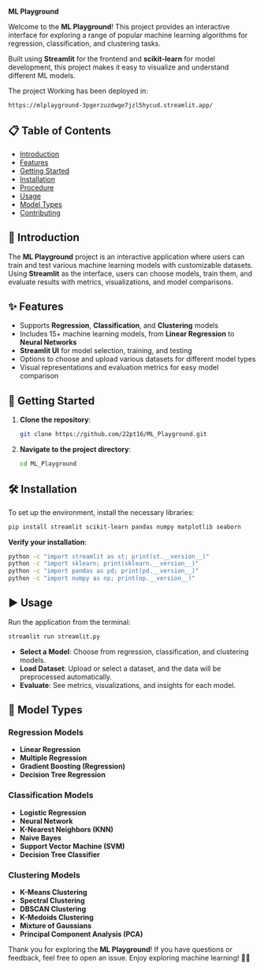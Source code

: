 **ML Playground**

Welcome to the **ML Playground**! This project provides an interactive interface for exploring a range of popular machine learning algorithms for regression, classification, and clustering tasks. 

Built using **Streamlit** for the frontend and **scikit-learn** for model development, this project makes it easy to visualize and understand different ML models.

The project Working has been deployed in: 
```bash
https://mlplayground-3pgerzuzdwge7jzl5hycud.streamlit.app/
```
## 📋 Table of Contents
- [Introduction](#-introduction)
- [Features](#-features)
- [Getting Started](#-getting-started)
- [Installation](#-installation)
- [Procedure](#-procedure)
- [Usage](#-usage)
- [Model Types](#-model-types)
- [Contributing](#-contributing)

## 👋 Introduction

The **ML Playground** project is an interactive application where users can train and test various machine learning models with customizable datasets. Using **Streamlit** as the interface, users can choose models, train them, and evaluate results with metrics, visualizations, and model comparisons.

## ✨ Features
- Supports **Regression**, **Classification**, and **Clustering** models
- Includes 15+ machine learning models, from **Linear Regression** to **Neural Networks**
- **Streamlit UI** for model selection, training, and testing
- Options to choose and upload various datasets for different model types
- Visual representations and evaluation metrics for easy model comparison

## 🚀 Getting Started
1. **Clone the repository**:
    ```bash
    git clone https://github.com/22pt16/ML_Playground.git
    ```

2. **Navigate to the project directory**:
    ```bash
    cd ML_Playground
    ```

## 🛠️ Installation

To set up the environment, install the necessary libraries:

```bash
pip install streamlit scikit-learn pandas numpy matplotlib seaborn
```

**Verify your installation**:

```bash
python -c "import streamlit as st; print(st.__version__)"
python -c "import sklearn; print(sklearn.__version__)"
python -c "import pandas as pd; print(pd.__version__)"
python -c "import numpy as np; print(np.__version__)"
```

## ▶️ Usage

Run the application from the terminal:

```bash
streamlit run streamlit.py
```

- **Select a Model**: Choose from regression, classification, and clustering models.
- **Load Dataset**: Upload or select a dataset, and the data will be preprocessed automatically.
- **Evaluate**: See metrics, visualizations, and insights for each model.

## 🧠 Model Types

### Regression Models
- **Linear Regression**
- **Multiple Regression**
- **Gradient Boosting (Regression)**
- **Decision Tree Regression**

### Classification Models
- **Logistic Regression**
- **Neural Network**
- **K-Nearest Neighbors (KNN)**
- **Naive Bayes**
- **Support Vector Machine (SVM)**
- **Decision Tree Classifier**

### Clustering Models
- **K-Means Clustering**
- **Spectral Clustering**
- **DBSCAN Clustering**
- **K-Medoids Clustering**
- **Mixture of Gaussians**
- **Principal Component Analysis (PCA)**


Thank you for exploring the **ML Playground**! If you have questions or feedback, feel free to open an issue. Enjoy exploring machine learning! 🧑‍💻
